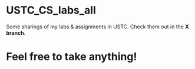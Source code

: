 # USTC_CS_labs_all
Some sharings of my labs & assignments in USTC. Check them out in the **X branch**.

# Feel free to take anything!
